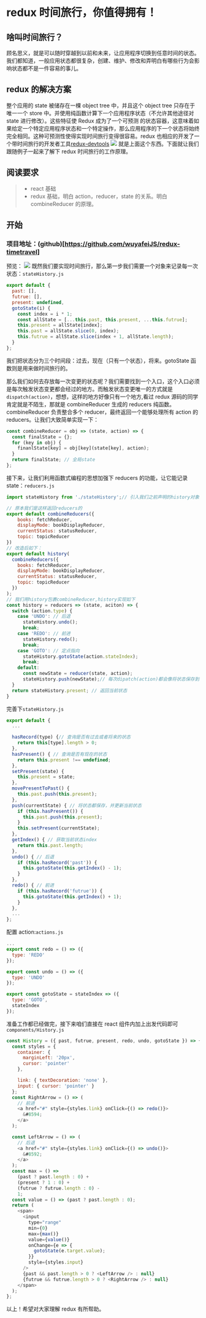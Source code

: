 # redux 时间旅行，你值得拥有！

## 啥叫时间旅行？

顾名思义，就是可以随时穿越到以前和未来，让应用程序切换到任意时间的状态。我们都知道，一般应用状态都很复杂，创建、维护、修改和弄明白有哪些行为会影响状态都不是一件容易的事儿。

## redux 的解决方案

整个应用的 state 被储存在一棵 object tree 中，并且这个 object tree 只存在于唯一一个 store 中。并使用纯函数计算下一个应用程序状态（不允许其他途径对 state 进行修改）。这些特征使 Redux 成为了一个可预测 的状态容器，这意味着如果给定一个特定应用程序状态和一个特定操作，那么应用程序的下一个状态将始终完全相同。这种可预测性使得实现时间旅行变得很容易。redux 也相应的开发了一个带时间旅行的开发者工具[redux-devtools](https://github.com/reduxjs/redux-devtools)
![](src/assets/images/slider.jpg)
就是上面这个东西。下面就让我们跟随例子一起来了解下 redux 时间旅行的工作原理。

## 阅读要求

> * react 基础
> * redux 基础，明白 action，reducer，state 的关系。明白 combineReducer 的原理。

## 开始

### 项目地址：(github)[https://github.com/wuyafeiJS/redux-timetravel]

预览：
![](src/assets/images/preview.gif)
既然我们要实现时间旅行，那么第一步我们需要一个对象来记录每一次状态：`stateHistory.js`

```js
export default {
  past: [],
  futrue: [],
  present: undefined,
  gotoState(i) {
    const index = i * 1;
    const allState = [...this.past, this.present, ...this.futrue];
    this.present = allState[index];
    this.past = allState.slice(0, index);
    this.futrue = allState.slice(index + 1, allState.length);
  }
};
```

我们把状态分为三个时间段：过去，现在（只有一个状态），将来。gotoState 函数则是用来做时间旅行的。

那么我们如何去存放每一次变更的状态呢？我们需要找到一个入口，这个入口必须是每次触发状态变更都会经过的地方。而触发状态变更唯一的方式就是`dispatch(action)`，想想，这样的地方好像只有一个地方,看过 redux 源码的同学肯定就是不陌生，那就是 combineReducer 生成的 reducers 纯函数。
combineReducer 负责整合多个 reducer，最终返回一个能够处理所有 action 的 reducers。让我们大致简单实现一下：

```js
const combineReducer = obj => (state, action) => {
  const finalState = {};
  for (key in obj) {
    finanlState[key] = obj[key](state[key], action);
  }
  return finalState; // 全局state
};
```

接下来，让我们利用函数式编程的思想加强下 reducers 的功能，让它能记录 state：`reducers.js`

```js
import stateHistory from './stateHistory';// 引入我们之前声明的history对象

// 原本我们是这样返回reducers的
export default combineReducers({
    books: fetchReducer,
    displayMode: bookDisplayReducer,
    currentStatus: statusReducer,
    topic: topicReducer
})
// 改造后如下：
export default history(
  combineReducers({
    books: fetchReducer,
    displayMode: bookDisplayReducer,
    currentStatus: statusReducer,
    topic: topicReducer
  })
);
// 我们用history包裹combineReducer,history实现如下
const history = reducers => (state, aciton) => {
  switch (action.type) {
    case 'UNDO': // 后退
      stateHistory.undo();
      break;
    case 'REDO': // 前进
      stateHistory.redo();
      break;
    case 'GOTO': // 定点指向
      stateHistory.gotoState(action.stateIndex);
      break;
    default:
      const newState = reducer(state, action);
      stateHistory.push(newState);// 每次dipatch(action)都会像将状态保存到stateHistory
  }
  return stateHistory.present; // 返回当前状态
}
```

完善下`stateHistory.js`

```js
export default {
  ...

  hasRecord(type) {// 查询是否有过去或者将来的状态
    return this[type].length > 0;
  },
  hasPresent() { // 查询是否有现在的状态
    return this.present !== undefined;
  },
  setPresent(state) {
    this.present = state;
  },
  movePresentToPast() {
    this.past.push(this.present);
  },
  push(currentState) { // 将状态都保存，并更新当前状态
    if (this.hasPresent()) {
      this.past.push(this.present);
    }
    this.setPresent(currentState);
  },
  getIndex() { // 获取当前状态index
    return this.past.length;
  },
  undo() { // 后退
    if (this.hasRecord('past')) {
      this.gotoState(this.getIndex() - 1);
    }
  },
  redo() { // 前进
    if (this.hasRecord('futrue')) {
      this.gotoState(this.getIndex() + 1);
    }
  },
  ...
};
```

配置 action:`actions.js`

```js
...
export const redo = () => ({
  type: 'REDO'
});

export const undo = () => ({
  type: 'UNDO'
});

export const gotoState = stateIndex => ({
  type: 'GOTO',
  stateIndex
});
```

准备工作都已经做完，接下来咱们直接在 react 组件内加上出发代码即可`components/History.js`

```js
const History = ({ past, futrue, present, redo, undo, gotoState }) => {
  const styles = {
    container: {
      marginLeft: '20px',
      cursor: 'pointer'
    },

    link: { textDecoration: 'none' },
    input: { cursor: 'pointer' }
  };
  const RightArrow = () => (
    // 前进
    <a href="#" style={styles.link} onClick={() => redo()}>
      &#8594;
    </a>
  );

  const LeftArrow = () => (
    // 后退
    <a href="#" style={styles.link} onClick={() => undo()}>
      &#8592;
    </a>
  );
  const max = () =>
    (past ? past.length : 0) +
    (present ? 1 : 0) +
    (futrue ? futrue.length : 0) -
    1;
  const value = () => (past ? past.length : 0);
  return (
    <span>
      <input
        type="range"
        min={0}
        max={max()}
        value={value()}
        onChange={e => {
          gotoState(e.target.value);
        }}
        style={styles.input}
      />
      {past && past.length > 0 ? <LeftArrow /> : null}
      {futrue && futrue.length > 0 ? <RightArrow /> : null}
    </span>
  );
};
```

以上！希望对大家理解 redux 有所帮助。
